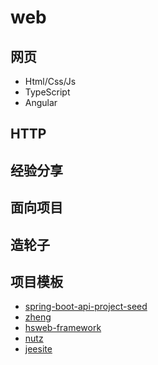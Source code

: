 #  web

##  网页
-   Html/Css/Js
-   TypeScript
-   Angular


##  HTTP


##  经验分享


##  面向项目


##  造轮子



##  项目模板
-   [spring-boot-api-project-seed](https://github.com/lihengming/spring-boot-api-project-seed)
-   [zheng](https://github.com/shuzheng/zheng)
-   [hsweb-framework](https://github.com/hs-web/hsweb-framework)
-   [nutz](http://nutzam.com/index.html)
-   [jeesite](https://gitee.com/thinkgem/jeesite4)